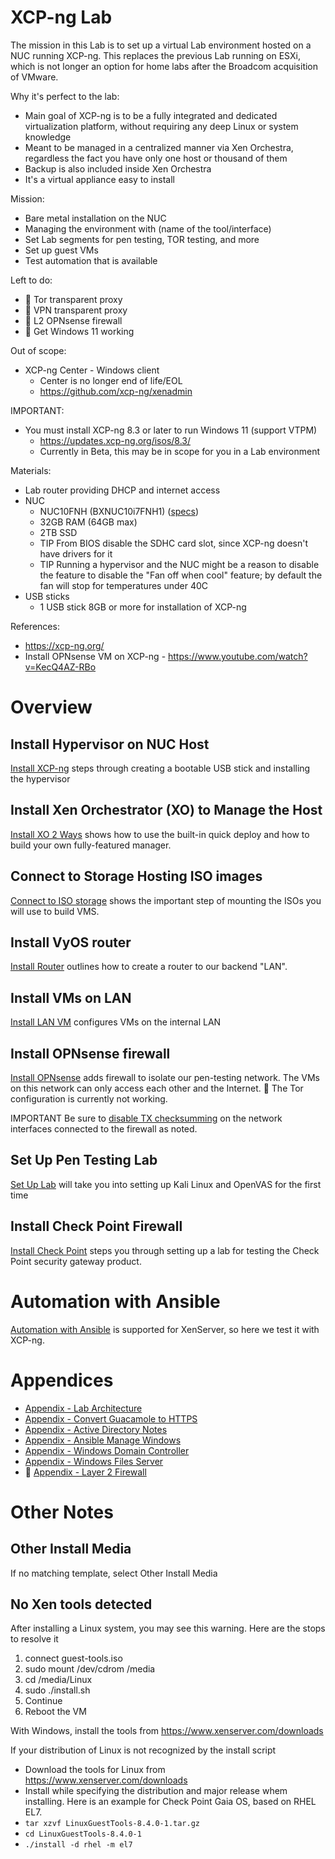 # XCP-ng Lab
The mission in this Lab is to set up a virtual Lab environment hosted on a NUC running XCP-ng. This replaces the previous Lab running on ESXi, which is not longer an option for home labs after the Broadcom acquisition of VMware.

Why it's perfect to the lab:
- Main goal of XCP-ng is to be a fully integrated and dedicated virtualization platform, without requiring any deep Linux or system knowledge
- Meant to be managed in a centralized manner via Xen Orchestra, regardless the fact you have only one host or thousand of them
- Backup is also included inside Xen Orchestra
- It's a virtual appliance easy to install

Mission:
- Bare metal installation on the NUC
- Managing the environment with (name of the tool/interface)
- Set Lab segments for pen testing, TOR testing, and more
- Set up guest VMs
- Test automation that is available

Left to do:
- 🌱 Tor transparent proxy
- 🌱 VPN transparent proxy
- 🌱 L2 OPNsense firewall
- 🌱 Get Windows 11 working

Out of scope:
- XCP-ng Center - Windows client
  - Center is no longer end of life/EOL
  - https://github.com/xcp-ng/xenadmin

IMPORTANT:
- You must install XCP-ng 8.3 or later to run Windows 11 (support VTPM)
  - https://updates.xcp-ng.org/isos/8.3/
  - Currently in Beta, this may be in scope for you in a Lab environment

Materials:
- Lab router  providing DHCP and internet access
- NUC
  - NUC10FNH (BXNUC10i7FNH1) ([specs](https://www.intel.com/content/dam/support/us/en/documents/intel-nuc/NUC10i357FN_TechProdSpec.pdf))
  - 32GB RAM (64GB max)
  - 2TB SSD
  - TIP From BIOS disable the SDHC card slot, since XCP-ng doesn't have drivers for it
  - TIP Running a hypervisor and the NUC might be a reason to disable the feature to disable the "Fan off when cool" feature; by default the fan will stop for temperatures under 40C
- USB sticks
  - 1 USB stick 8GB or more for installation of XCP-ng
 
References:
- https://xcp-ng.org/
- Install OPNsense VM on XCP-ng - https://www.youtube.com/watch?v=KecQ4AZ-RBo

# Overview
## Install Hypervisor on NUC Host
[Install XCP-ng](1_Install.md) steps through creating a bootable USB stick and installing the hypervisor

## Install Xen Orchestrator (XO) to Manage the Host
[Install XO 2 Ways](2_Install_XO.md) shows how to use the built-in quick deploy and how to build your own fully-featured manager.

## Connect to Storage Hosting ISO images
[Connect to ISO storage](3_ISO_Storage.md) shows the important step of mounting the ISOs you will use to build VMS.

## Install VyOS router
[Install Router](4_Router.md) outlines how to create a router to our backend "LAN".

## Install VMs on LAN
[Install LAN VM](5_LAN_VM.md) configures VMs on the internal LAN

## Install OPNsense firewall
[Install OPNsense](6_OPNsense_VM.md) adds firewall to isolate our pen-testing network. The VMs on this network can only access each other and the Internet. 🌱 The Tor configuration is currently not working.

IMPORTANT Be sure to <ins>disable TX checksumming</ins> on the network interfaces connected to the firewall as noted.

## Set Up Pen Testing Lab
[Set Up Lab](7_Pentesting_Lab.md) will take you into setting up Kali Linux and OpenVAS for the first time

## Install Check Point Firewall
[Install Check Point](8_Checkpoint.md) steps you through setting up a lab for testing the Check Point security gateway product.

# Automation with Ansible
[Automation with Ansible](9_Ansible.md) is supported for XenServer, so here we test it with XCP-ng.

# Appendices
- [Appendix - Lab Architecture](Appendix-Architecture.md)
- [Appendix - Convert Guacamole to HTTPS](Appendix-Guacamole_https.md)
- [Appendix - Active Directory Notes](Appendix-Active_Directory_Notes.md)
- [Appendix - Ansible Manage Windows](Appendix-Ansible_Manange_Windows.md)
- [Appendix - Windows Domain Controller](Appendix-Windows_DC.md)
- [Appendix - Windows Files Server](Windows_File_Server.md)
- 🌱 [Appendix - Layer 2 Firewall](Appendix-L2_Firewall.md)

# Other Notes
## Other Install Media
If no matching template, select Other Install Media

## No Xen tools detected
After installing a Linux system, you may see this warning. Here are the stops to resolve it
1. connect guest-tools.iso
2. sudo mount /dev/cdrom  /media
3. cd /media/Linux
4. sudo ./install.sh
5. Continue
6. Reboot the VM

With Windows, install the tools from https://www.xenserver.com/downloads

If your distribution of Linux is not recognized by the install script
- Download the tools for Linux from https://www.xenserver.com/downloads
- Install while specifying the distribution and major release whem installing. Here is an example for Check Point Gaia OS, based on RHEL EL7.
- `tar xzvf LinuxGuestTools-8.4.0-1.tar.gz`
- `cd LinuxGuestTools-8.4.0-1`
- `./install -d rhel -m el7`
